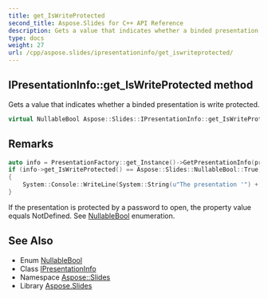 ```yaml
---
title: get_IsWriteProtected
second_title: Aspose.Slides for C++ API Reference
description: Gets a value that indicates whether a binded presentation is write protected.
type: docs
weight: 27
url: /cpp/aspose.slides/ipresentationinfo/get_iswriteprotected/
---
```

## IPresentationInfo::get_IsWriteProtected method


Gets a value that indicates whether a binded presentation is write protected.

```cpp
virtual NullableBool Aspose::Slides::IPresentationInfo::get_IsWriteProtected()=0
```

## Remarks



```cpp
auto info = PresentationFactory::get_Instance()->GetPresentationInfo(presentationFilePath);
if (info->get_IsWriteProtected() == Aspose::Slides::NullableBool::True)
{
    System::Console::WriteLine(System::String(u"The presentation '") + presentationFilePath + u"' is write protected by a password.");
}
```


If the presentation is protected by a password to open, the property value equals NotDefined. See [NullableBool](../../nullablebool/) enumeration. 
## See Also

* Enum [NullableBool](../../nullablebool/)
* Class [IPresentationInfo](../)
* Namespace [Aspose::Slides](../../)
* Library [Aspose.Slides](../../../)
